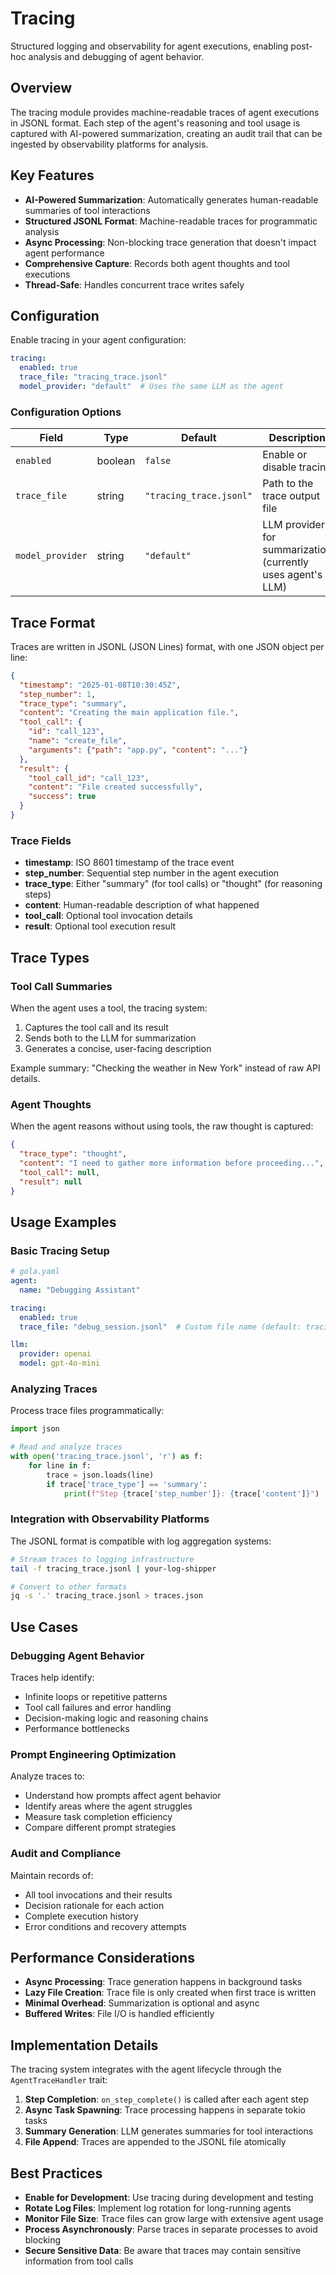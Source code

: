 # Tracing

Structured logging and observability for agent executions, enabling post-hoc analysis and debugging of agent behavior.

## Overview

The tracing module provides machine-readable traces of agent executions in JSONL format. Each step of the agent's reasoning and tool usage is captured with AI-powered summarization, creating an audit trail that can be ingested by observability platforms for analysis.

## Key Features

- **AI-Powered Summarization**: Automatically generates human-readable summaries of tool interactions
- **Structured JSONL Format**: Machine-readable traces for programmatic analysis
- **Async Processing**: Non-blocking trace generation that doesn't impact agent performance
- **Comprehensive Capture**: Records both agent thoughts and tool executions
- **Thread-Safe**: Handles concurrent trace writes safely

## Configuration

Enable tracing in your agent configuration:

```yaml
tracing:
  enabled: true
  trace_file: "tracing_trace.jsonl"
  model_provider: "default"  # Uses the same LLM as the agent
```

### Configuration Options

| Field | Type | Default | Description |
|-------|------|---------|-------------|
| `enabled` | boolean | `false` | Enable or disable tracing |
| `trace_file` | string | `"tracing_trace.jsonl"` | Path to the trace output file |
| `model_provider` | string | `"default"` | LLM provider for summarization (currently uses agent's LLM) |

## Trace Format

Traces are written in JSONL (JSON Lines) format, with one JSON object per line:

```json
{
  "timestamp": "2025-01-08T10:30:45Z",
  "step_number": 1,
  "trace_type": "summary",
  "content": "Creating the main application file.",
  "tool_call": {
    "id": "call_123",
    "name": "create_file",
    "arguments": {"path": "app.py", "content": "..."}
  },
  "result": {
    "tool_call_id": "call_123",
    "content": "File created successfully",
    "success": true
  }
}
```

### Trace Fields

- **timestamp**: ISO 8601 timestamp of the trace event
- **step_number**: Sequential step number in the agent execution
- **trace_type**: Either "summary" (for tool calls) or "thought" (for reasoning steps)
- **content**: Human-readable description of what happened
- **tool_call**: Optional tool invocation details
- **result**: Optional tool execution result

## Trace Types

### Tool Call Summaries

When the agent uses a tool, the tracing system:
1. Captures the tool call and its result
2. Sends both to the LLM for summarization
3. Generates a concise, user-facing description

Example summary: "Checking the weather in New York" instead of raw API details.

### Agent Thoughts

When the agent reasons without using tools, the raw thought is captured:

```json
{
  "trace_type": "thought",
  "content": "I need to gather more information before proceeding...",
  "tool_call": null,
  "result": null
}
```

## Usage Examples

### Basic Tracing Setup

```yaml
# gola.yaml
agent:
  name: "Debugging Assistant"

tracing:
  enabled: true
  trace_file: "debug_session.jsonl"  # Custom file name (default: tracing_trace.jsonl)

llm:
  provider: openai
  model: gpt-4o-mini
```

### Analyzing Traces

Process trace files programmatically:

```python
import json

# Read and analyze traces
with open('tracing_trace.jsonl', 'r') as f:
    for line in f:
        trace = json.loads(line)
        if trace['trace_type'] == 'summary':
            print(f"Step {trace['step_number']}: {trace['content']}")
```

### Integration with Observability Platforms

The JSONL format is compatible with log aggregation systems:

```bash
# Stream traces to logging infrastructure
tail -f tracing_trace.jsonl | your-log-shipper

# Convert to other formats
jq -s '.' tracing_trace.jsonl > traces.json
```

## Use Cases

### Debugging Agent Behavior

Traces help identify:
- Infinite loops or repetitive patterns
- Tool call failures and error handling
- Decision-making logic and reasoning chains
- Performance bottlenecks

### Prompt Engineering Optimization

Analyze traces to:
- Understand how prompts affect agent behavior
- Identify areas where the agent struggles
- Measure task completion efficiency
- Compare different prompt strategies

### Audit and Compliance

Maintain records of:
- All tool invocations and their results
- Decision rationale for each action
- Complete execution history
- Error conditions and recovery attempts

## Performance Considerations

- **Async Processing**: Trace generation happens in background tasks
- **Lazy File Creation**: Trace file is only created when first trace is written
- **Minimal Overhead**: Summarization is optional and async
- **Buffered Writes**: File I/O is handled efficiently

## Implementation Details

The tracing system integrates with the agent lifecycle through the `AgentTraceHandler` trait:

1. **Step Completion**: `on_step_complete()` is called after each agent step
2. **Async Task Spawning**: Trace processing happens in separate tokio tasks
3. **Summary Generation**: LLM generates summaries for tool interactions
4. **File Append**: Traces are appended to the JSONL file atomically

## Best Practices

- **Enable for Development**: Use tracing during development and testing
- **Rotate Log Files**: Implement log rotation for long-running agents
- **Monitor File Size**: Trace files can grow large with extensive agent usage
- **Process Asynchronously**: Parse traces in separate processes to avoid blocking
- **Secure Sensitive Data**: Be aware that traces may contain sensitive information from tool calls
